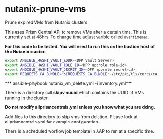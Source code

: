 # nutanix-prune-vms

Prune expired VMs from Nutanix clusters

This uses Prism Central API to remove VMs after a certain time. This is currently set at 48hrs. To change time adjust varible called `overtimemax`.

**For this code to be tested. You will need to run this on the bastion host of the Nutanix cluster.**

```bash
export ANSIBLE_HASHI_VAULT_ADDR=<DPP Vault Server>
export ANSIBLE_HASHI_VAULT_ROLE_ID=<DPP approle role-id>
export ANSIBLE_HASHI_VAULT_SECRET_ID=<DPP approle secret-id>
export REQUESTS_CA_BUNDLE="${REQUESTS_CA_BUNDLE:-/etc/pki/tls/certs/ca-bundle.crt}"
```

*** ansible-playbook nutanix_vm_delete.yml -i inventory.yml***

There is a directory call **skipvmuuid** which contains the UUID of VMs running in the cluster.

**Do not modify allprismcentrals.yml unless you know what you are doing.**

Add files to this directory to skip vms from deletion. Please look at allprismcentrals.yml for example configuration.

There is a scheduled worflow job template in AAP to run at a specific time.

